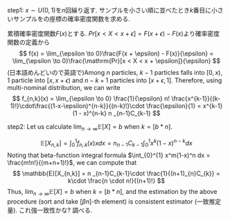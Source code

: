 step1: $x \sim U(0, 1)$を$n$回繰り返す. サンプルを小さい順に並べたとき$k$番目に小さいサンプルをの座標の確率密度関数を求める.

累積確率密度関数$F(x)$とする. $Pr[x < X < x + \epsilon] = F(x + \epsilon) - F(x)$より確率密度関数の定義から
$$
f(x) = \lim_{\epsilon \to 0}\frac{F(x + \epsilon) - F(x)}{\epsilon} = \lim_{\epsilon \to 0}\frac{\mathrm{Pr}[x < X < x + \epsilon]}{\epsilon}
$$
(日本語めんどいので英語で)Among $n$ particles, $k-1$ particles falls into $[0, x)$, 1 particle into $[x, x + \epsilon)$ and $n - k + 1$ particles into $[x + \epsilon, 1]$. Therefore, using multi-nominal distribution, we can write
$$
f_{n,k}(x) = \lim_{\epsilon \to 0} \frac{1}{\epsilon} n! \frac{x^{k-1}}{(k-1)!}\cdot\frac{(1-x-\epsilon)^{n-k}}{(n-k)!}\cdot \frac{\epsilon}{1} = x^{k-1} (1 - x)^{n-k} n _{n-1}C_{k-1}
$$

step2: Let us calculate $\lim_{n \to \infty}\mathbb{E}[X] = b$ when $k = [b * n]$.

$$
\mathbb{E}[X_{n,k}] = \int_{0}^{1} f_{n, k}(x)x dx = n _{n-1}C_{k-1}\int_{0}^{1} x^{k} (1 - x)^{n-k} dx
$$
Noting that beta-function integral formula $\int_{0}^{1}  x^m(1-x)^n dx = \frac{m!n!}{(m+n+1)!}$, we can compute that
$$
\mathbb{E}[X_{n,k}] = n _{n-1}C_{k-1}\cdot \frac{1}{(n+1)_{n}C_{k}} = k\cdot \frac{n \cdot n!}{(n+1)!}
$$
Thus, $\lim_{n \to \infty}\mathbb{E}[X] = b$ when $k = [b * n]$, and the estimation by the above procedure (sort and take $[\beta n]$-th element) is consistent estimator (一致推定量). これ強一致性かな? 調べる.
